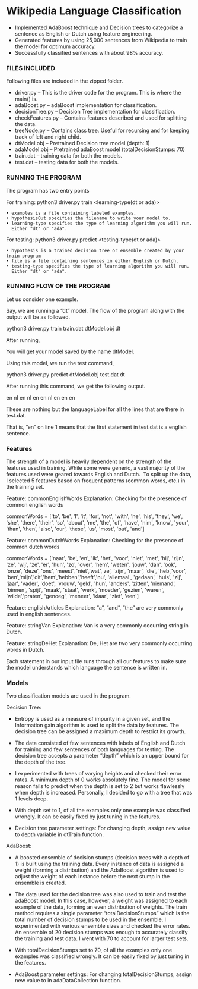 # Wikipedia Language Classification

- Implemented AdaBoost technique and Decision trees to categorize a sentence as English or Dutch using feature engineering.
- Generated features by using 25,000 sentences from Wikipedia to train the model for optimum accuracy.
- Successfully classified sentences with about 98% accuracy.



### FILES INCLUDED
Following files are included in the zipped folder.

- driver.py – This is the driver code for the program. This is where the main() is.
- adaBoost.py – adaBoost implementation for classification.
- decisionTree.py – Decision Tree implementation for classification.
- checkFeatures.py – Contains features described and used for splitting the data.
- treeNode.py – Contains class tree. Useful for recursing and for keeping track of left and right child.
- dtModel.obj – Pretrained Decision tree model (depth: 1)
- adaModel.obj – Pretrained adaBoost model (totalDecisionStumps: 70)
- train.dat – training data for both the models.
- test.dat – testing data for both the models.

                   
                   
### RUNNING THE PROGRAM
The program has two entry points

For training:
python3 driver.py train <examples> <hypothesisOut> <learning-type(dt or ada)>

    • examples is a file containing labeled examples.
    • hypothesisOut specifies the filename to write your model to.
    • learning-type specifies the type of learning algorithm you will run. 
      Either "dt" or "ada".


For testing:
python3 driver.py predict <hypothesis> <file> <testing-type(dt or ada)>

    • hypothesis is a trained decision tree or ensemble created by your train program
    • file is a file containing sentences in either English or Dutch.
    • testing-type specifies the type of learning algorithm you will run. 
      Either "dt" or "ada".

                   
                   
### RUNNING FLOW OF THE PROGRAM
Let us consider one example.

Say, we are running a “dt” model.
The flow of the program along with the output will be as followed.

python3  driver.py  train  train.dat  dtModel.obj  dt 

After running,

You will get your model saved by the name dtModel.

Using this model, we run the test command,

python3  driver.py  predict  dtModel.obj  test.dat  dt

After running this command, we get the following output.

en
nl
en
nl
en
en
nl
en
en
en

These are nothing but the languageLabel for all the lines that are there in test.dat.

That is, “en” on line 1 means that the first statement in test.dat is a english sentence.


### Features
The strength of a model is heavily dependent on the strength of the features used in training. While some were generic, a vast majority of the features used were geared towards English and Dutch. 
To split up the data, I selected 5 features based on frequent patterns (common words, etc.) in the training set.

Feature: 
commonEnglishWords
Explanation: 
Checking for the presence of common english words

commonWords = ['to', 'be', 'I', 'it', 'for', 'not', 'with', 'he', 'his', 'they', 'we', 'she', 'there', 'their', 'so', 'about', 'me', 'the', 'of', 'have', 'him', 'know', 'your', 'than', 'then', 'also', 'our', 'these', 'us', 'most', 'but', 'and']


Feature: 
commonDutchWords
Explanation: 
Checking for the presence of common dutch words

commonWords = ['naar', 'be', 'en', 'ik', 'het', 'voor', 'niet', 'met', 'hij', 'zijn', 'ze', 'wij', 'ze', 'er', 'hun', 'zo', 'over', 'hem', 'weten', 'jouw', 'dan', 'ook', 'onze', 'deze', 'ons', 'meest', 'niet','wat', ze', 'zijn', 'maar', 'die', 'heb','voor', 'ben','mijn','dit','hem','hebben','heeft','nu', 'allemaal', 'gedaan', 'huis', 'zij', 'jaar', 'vader', 'doet', 'vrouw', 'geld', 'hun', 'anders', 'zitten', 'niemand', 'binnen', 'spijt', 'maak', 'staat', 'werk', 'moeder', 'gezien', 'waren', 'wilde','praten', 'genoeg', 'meneer', 'klaar', 'ziet', 'een']


Feature: 
englishArticles
Explanation: 
“a”, “and”, “the” are very commonly used in english sentences.


Feature: 
stringVan
Explanation: 
Van is a very commonly occurring string in Dutch.


Feature: 
stringDeHet
Explanation: 
De, Het are two very commonly occurring words in Dutch.


Each statement in our input file runs through all our features to make sure the model understands which language the sentence is written in.


### Models
Two classification models are used in the program.
  
Decision Tree:

- Entropy is used as a measure of impurity in a given set, and the Information gain algorithm is used to split the data by features. The decision tree can be assigned a maximum depth to restrict its growth.

- The data consisted of few sentences with labels of English and Dutch for training and few sentences of both languages for testing. The decision tree accepts a parameter “depth” which is an upper bound for the depth of the tree. 

- I experimented with trees of varying heights and checked their error rates. A minimum depth of 0 works absolutely fine. The model for some reason fails to predict when the depth is set to 2 but works flawlessly when depth is increased. Personally, I decided to go with a tree that was 1 levels deep.

- With depth set to 1, of all the examples only one example was classified wrongly. It can be easily fixed by just tuning in the features.


- Decision tree parameter settings: For changing depth, assign new value to depth variable in dtTrain function.


AdaBoost:
	
- A boosted ensemble of decision stumps (decision trees with a depth of 1) is built using the training data. Every instance of data is assigned a weight (forming a distribution) and the AdaBoost algorithm is used to adjust the weight of each instance before the next stump in the ensemble is created.

- The data used for the decision tree was also used to train and test the adaBoost model. In this case, however, a weight was assigned to each example of the data, forming an even distribution of weights. The train method requires a single parameter “totalDecisionStumps” which is the total number of decision stumps to be used in the ensemble. I experimented with various ensemble sizes and checked the error rates. An ensemble of 20 decision stumps was enough to accurately classify the training and test data. I went with 70 to account for larger test sets.

- With totalDecisionStumps set to 70, of all the examples only one examples was classified wrongly. It can be easily fixed by just tuning in the features.


- AdaBoost parameter settings: For changing totalDecisionStumps, assign new value to in adaDataCollection function.





